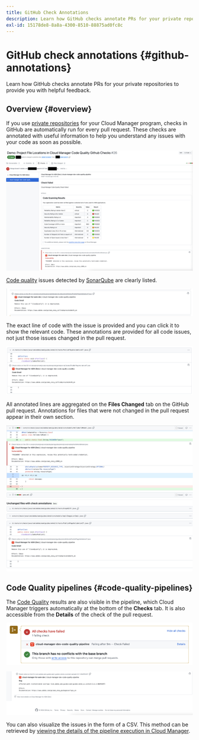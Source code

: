 ```yaml
---
title: GitHub Check Annotations
description: Learn how GitHub checks annotate PRs for your private repositories to provide you with helpful feedback.
exl-id: 15178de8-8a8a-4300-8510-88875ad0fc8c
---
```


# GitHub check annotations {#github-annotations}

Learn how GitHub checks annotate PRs for your private repositories to provide you with helpful feedback.

## Overview {#overview}

If you use [private repositories](private-repositories.md) for your Cloud Manager program, checks in GitHub are automatically run for every pull request. These checks are annotated with useful information to help you understand any issues with your code as soon as possible.

![Example of GitHub check annotations](assets/github-check-annotations.png)

[Code quality](/help/using/code-quality-testing.md) issues detected by [SonarQube](/help/using/custom-code-quality-rules.md) are clearly listed. 

![Example of code issue annotation](assets/github-check-annotations-example.png)

The exact line of code with the issue is provided and you can click it to show the relevant code. These annotations are provided for all code issues, not just those issues changed in the pull request.

![Example of code issue annotation](assets/github-check-annotations-example-code.png)

All annotated lines are aggregated on the **Files Changed** tab on the GitHub pull request. Annotations for files that were not changed in the pull request appear in their own section.

![Example of annotations on files changed tab](assets/github-check-annotations-files-changed.png)

## Code Quality pipelines {#code-quality-pipelines}

The [Code Quality](/help/using/code-quality-testing.md) results are also visible in the pipeline, which Cloud Manager triggers automatically at the bottom of the **Checks** tab. It is also accessible from the **Details** of the check of the pull request.

![Example of annotations](assets/github-check-annotations-code-quality.png)

![Example of annotations](assets/github-check-annotations-code-quality-2.png)

You can also visualize the issues in the form of a CSV. This method can be retrieved by [viewing the details of the pipeline execution in Cloud Manager](/help/using/managing-pipelines.md).

